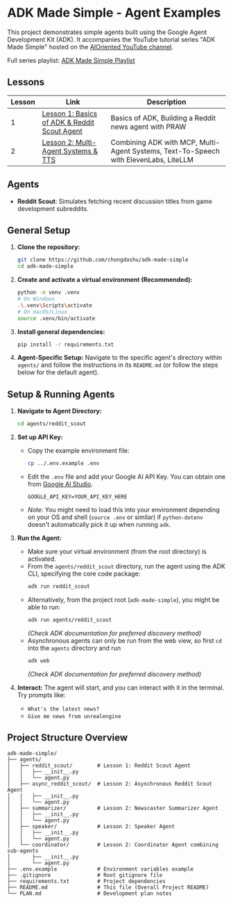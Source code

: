 # ADK Made Simple - Agent Examples

This project demonstrates simple agents built using the Google Agent Development Kit (ADK). It accompanies the YouTube tutorial series "ADK Made Simple" hosted on the [AIOriented YouTube channel](https://www.youtube.com/@AIOriented).

Full series playlist: [ADK Made Simple Playlist](https://www.youtube.com/playlist?list=PLWUH7ke1DYK98Di2FF8Ux3IX6qG-mZ3A7)

## Lessons

| Lesson | Link | Description |
| ------ | ---- | ----------- |
| 1      | [Lesson 1: Basics of ADK & Reddit Scout Agent](https://www.youtube.com/watch?v=BiP4tKZKTvU) | Basics of ADK, Building a Reddit news agent with PRAW |
| 2      | [Lesson 2: Multi-Agent Systems & TTS](https://www.youtube.com/watch?v=FODBW9az-sw) | Combining ADK with MCP, Multi-Agent Systems, Text-To-Speech with ElevenLabs, LiteLLM |

## Agents

- **Reddit Scout**: Simulates fetching recent discussion titles from game development subreddits.

## General Setup

1.  **Clone the repository:**

    ```bash
    git clone https://github.com/chongdashu/adk-made-simple
    cd adk-made-simple
    ```

2.  **Create and activate a virtual environment (Recommended):**

    ```bash
    python -m venv .venv
    # On Windows
    .\.venv\Scripts\activate
    # On macOS/Linux
    source .venv/bin/activate
    ```

3.  **Install general dependencies:**

    ```bash
    pip install -r requirements.txt
    ```

4.  **Agent-Specific Setup:** Navigate to the specific agent's directory within `agents/` and follow the instructions in its `README.md` (or follow the steps below for the default agent).

## Setup & Running Agents

1.  **Navigate to Agent Directory:**

    ```bash
    cd agents/reddit_scout
    ```

2.  **Set up API Key:**

    - Copy the example environment file:
      ```bash
      cp ../.env.example .env
      ```
    - Edit the `.env` file and add your Google AI API Key. You can obtain one from [Google AI Studio](https://aistudio.google.com/app/apikey).
      ```dotenv
      GOOGLE_API_KEY=YOUR_API_KEY_HERE
      ```
    - _Note:_ You might need to load this into your environment depending on your OS and shell (`source .env` or similar) if `python-dotenv` doesn't automatically pick it up when running `adk`.

3.  **Run the Agent:**

    - Make sure your virtual environment (from the root directory) is activated.
    - From the `agents/reddit_scout` directory, run the agent using the ADK CLI, specifying the core code package:
      ```bash
      adk run reddit_scout
      ```
    - Alternatively, from the project root (`adk-made-simple`), you might be able to run:
      ```bash
      adk run agents/reddit_scout
      ```
      _(Check ADK documentation for preferred discovery method)_
    - Asynchronous agents can only be run from the web view, so first `cd` into the `agents` directory and run 
      ```bash
      adk web
      ```
      _(Check ADK documentation for preferred discovery method)_

4.  **Interact:** The agent will start, and you can interact with it in the terminal. Try prompts like:
    - `What's the latest news?`
    - `Give me news from unrealengine`

## Project Structure Overview

```
adk-made-simple/
├── agents/
│   ├── reddit_scout/        # Lesson 1: Reddit Scout Agent
│   │   ├── __init__.py
│   │   └── agent.py
│   ├── async_reddit_scout/  # Lesson 2: Asynchronous Reddit Scout Agent
│   │   ├── __init__.py
│   │   └── agent.py
│   ├── summarizer/          # Lesson 2: Newscaster Summarizer Agent
│   │   ├── __init__.py
│   │   └── agent.py
│   ├── speaker/             # Lesson 2: Speaker Agent
│   │   ├── __init__.py
│   │   └── agent.py
│   └── coordinator/         # Lesson 2: Coordinator Agent combining sub-agents
│       ├── __init__.py
│       └── agent.py
├── .env.example             # Environment variables example
├── .gitignore               # Root gitignore file
├── requirements.txt         # Project dependencies
├── README.md                # This file (Overall Project README)
└── PLAN.md                  # Development plan notes
```


